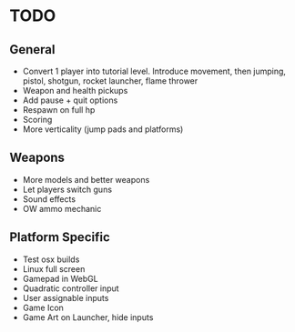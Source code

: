 TODO
====

## General

* Convert 1 player into tutorial level. Introduce movement, then jumping, pistol, shotgun, rocket launcher, flame thrower
* Weapon and health pickups
* Add pause + quit options
* Respawn on full hp
* Scoring
* More verticality (jump pads and platforms)

## Weapons

* More models and better weapons
* Let players switch guns
* Sound effects
* OW ammo mechanic

## Platform Specific

* Test osx builds
* Linux full screen
* Gamepad in WebGL
* Quadratic controller input
* User assignable inputs
* Game Icon
* Game Art on Launcher, hide inputs